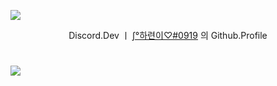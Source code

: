 [![](https://capsule-render.vercel.app/api?type=waving&height=200&text=Discord%20l%20%E2%88%AB%C2%B0%ED%95%98%EB%A0%A8%EC%9D%B4%E2%99%A1&fontAlign=60&fontAlignY=40&color=gradient)](https://toss.me/악마의손길)
<p align='center'> Discord.Dev ㅣ <a href="https://toss.me/악마의손길">∫°하련이♡#0919</a> 의 Github.Profile </p>

# [![](https://hits.seeyoufarm.com/api/count/incr/badge.svg?url=https%3A%2F%2Fgithub.com%2FHa-ryeon&count_bg=%2379C83D&title_bg=%23555555&icon=github.svg&icon_color=%23E7E7E7&title=Github_Count&edge_flat=false)](https://discord.gg/9Jse65S7dX)

